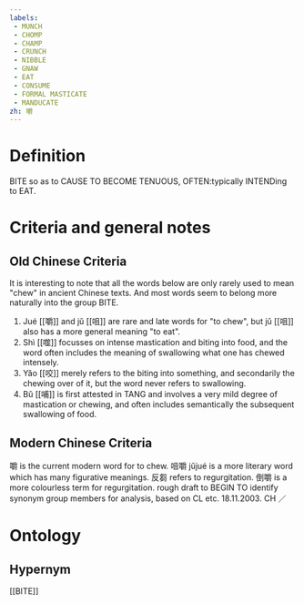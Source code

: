```yaml
---
labels: 
 - MUNCH
 - CHOMP
 - CHAMP
 - CRUNCH
 - NIBBLE
 - GNAW
 - EAT
 - CONSUME
 - FORMAL MASTICATE
 - MANDUCATE
zh: 嚼
---
```


# Definition
BITE so as to CAUSE TO BECOME TENUOUS, OFTEN:typically INTENDing to EAT. 
# Criteria and general notes
## Old Chinese Criteria
It is interesting to note that all the words below are only rarely used to mean "chew" in ancient Chinese texts. And most words seem to belong more naturally into the group BITE.
1. Jué [[嚼]] and jǔ [[咀]] are rare and late words for "to chew", but jǔ [[咀]] also has a more general meaning "to eat".
2. Shì [[噬]] focusses on intense mastication and biting into food, and the word often includes the meaning of swallowing what one has chewed intensely.
3. Yǎo [[咬]] merely refers to the biting into something, and secondarily the chewing over of it, but the word never refers to swallowing.
4. Bǔ [[哺]] is first attested in TANG and involves a very mild degree of mastication or chewing, and often includes semantically the subsequent swallowing of food.
## Modern Chinese Criteria
嚼 is the current modern word for to chew.
咀嚼 jǔjué is a more literary word which has many figurative meanings.
反芻 refers to regurgitation.
倒嚼 is a more colourless term for regurgitation.
rough draft to BEGIN TO identify synonym group members for analysis, based on CL etc. 18.11.2003. CH ／
# Ontology

## Hypernym
[[BITE]]